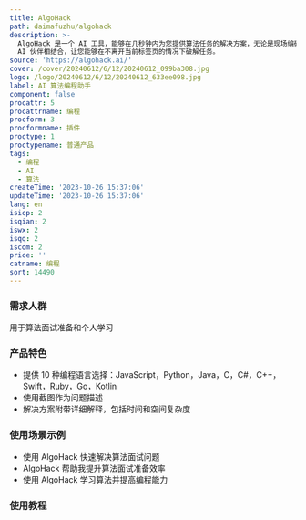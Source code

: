 ```yaml
---
title: AlgoHack
path: daimafuzhu/algohack
description: >-
  AlgoHack 是一个 AI 工具，能够在几秒钟内为您提供算法任务的解决方案，无论是现场编码面试还是个人学习过程。AlgoHack 将流畅的交互界面与
  AI 伙伴相结合，让您能够在不离开当前标签页的情况下破解任务。
source: 'https://algohack.ai/'
cover: /cover/20240612/6/12/20240612_099ba308.jpg
logo: /logo/20240612/6/12/20240612_633ee098.jpg
label: AI 算法编程助手
component: false
procattr: 5
procattrname: 编程
procform: 3
procformname: 插件
proctype: 1
proctypename: 普通产品
tags:
  - 编程
  - AI
  - 算法
createTime: '2023-10-26 15:37:06'
updateTime: '2023-10-26 15:37:06'
lang: en
isicp: 2
isqian: 2
iswx: 2
isqq: 2
iscom: 2
price: ''
catname: 编程
sort: 14490
---
```




### 需求人群
用于算法面试准备和个人学习

### 产品特色
- 提供 10 种编程语言选择：JavaScript，Python，Java，C，C#，C++，Swift，Ruby，Go，Kotlin
- 使用截图作为问题描述
- 解决方案附带详细解释，包括时间和空间复杂度

### 使用场景示例
- 使用 AlgoHack 快速解决算法面试问题
- AlgoHack 帮助我提升算法面试准备效率
- 使用 AlgoHack 学习算法并提高编程能力

### 使用教程


  
